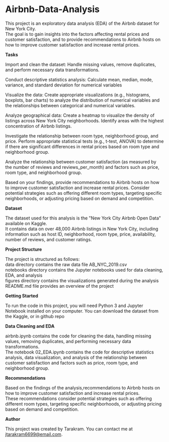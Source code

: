 # Airbnb-Data-Analysis
This project is an exploratory data analysis (EDA) of the Airbnb dataset for New York City.<br>
The goal is to gain insights into the factors affecting rental prices and customer satisfaction, and to provide recommendations to Airbnb hosts on how to improve customer satisfaction and increase rental prices.

**Tasks**

Import and clean the dataset: Handle missing values, remove duplicates, and perform necessary data transformations.

Conduct descriptive statistics analysis: Calculate mean, median, mode, variance, and standard deviation for numerical variables

Visualize the data: Create appropriate visualizations (e.g., histograms, boxplots, bar charts) to analyze the distribution of numerical variables and the relationships between categorical and numerical variables.

Analyze geographical data: Create a heatmap to visualize the density of listings across New York City neighborhoods. Identify areas with the highest concentration of Airbnb listings.

Investigate the relationship between room type, neighborhood group, and price. Perform appropriate statistical tests (e.g., t-test, ANOVA) to determine if there are significant differences in rental prices based on room type and neighborhood group.

Analyze the relationship between customer satisfaction (as measured by the number of reviews and reviews_per_month) and factors such as price, room type, and neighborhood group.

Based on your findings, provide recommendations to Airbnb hosts on how to improve customer satisfaction and increase rental prices. Consider potential strategies such as offering different room types, targeting specific neighborhoods, or adjusting pricing based on demand and competition.


**Dataset**

The dataset used for this analysis is the "New York City Airbnb Open Data" available on Kaggle. <br>
It contains data on over 48,000 Airbnb listings in New York City, including information such as host ID, neighborhood, room type, price, availability, number of reviews, and customer ratings.

**Project Structure**

The project is structured as follows:<br>
data directory contains the raw data file AB_NYC_2019.csv<br>
notebooks directory contains the Jupyter notebooks used for data cleaning, EDA, and analysis<br>
figures directory contains the visualizations generated during the analysis<br>
README.md file provides an overview of the project<br>

**Getting Started**

To run the code in this project, you will need Python 3 and Jupyter Notebook installed on your computer. You can download the dataset from the Kaggle, or in github repo

**Data Cleaning and EDA**

airbnb.ipynb contains the code for cleaning the data, handling missing values, removing duplicates, and performing necessary data transformations. <br>
The notebook 02_EDA.ipynb contains the code for descriptive statistics analysis, data visualization, and analysis of the relationship between customer satisfaction and factors such as price, room type, and neighborhood group.

**Recommendations**

Based on the findings of the analysis,recommendations to Airbnb hosts on how to improve customer satisfaction and increase rental prices.<br>
These recommendations consider potential strategies such as offering different room types, targeting specific neighborhoods, or adjusting pricing based on demand and competition.

**Author**

This project was created by Tarakram. You can contact me at jtarakram6699@email.com.
